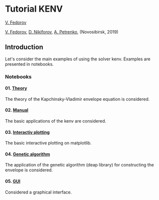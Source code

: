 # Tutorial KENV

[V. Fedorov](href=mailto:fuodorov1998@gmail.com)

<a href=mailto:fuodorov1998@gmail.com>V. Fedorov</a>, <a href=mailto:nikdanila@bk.ru>D. Nikiforov</a>, <a href=http://www.inp.nsk.su/~petrenko/>A. Petrenko</a>, (Novosibirsk, 2019)

## Introduction

Let's consider the main examples of using the solver kenv. Examples are presented in notebooks.

### Notebooks

####  01. [Theory](01_theory.ipynb)
The theory of the Kapchinsky-Vladimir envelope equation is considered.
####  02. [Manual]('02_manual.ipynb')
The basic applications of the kenv are considered.
####  03. [Interactiv plotting]('03_interactiv.ipynb')
The basic interactive plotting on matplotlib.
####  04. [Genetic algorithm]('04_genetic.ipynb')
The application of the genetic algorithm (deap library) for constructing the envelope is considered.
####  05. [GUI]('05_GUI.ipynb')
Considered a graphical interface.